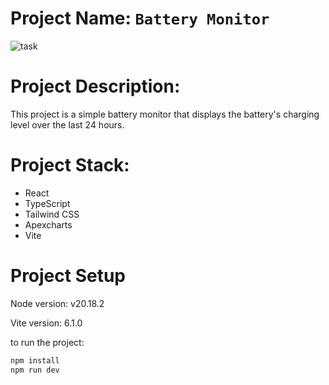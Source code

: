 # Project Name: `Battery Monitor`

![task](https://github.com/user-attachments/assets/4286cc31-5a53-4e6d-aab1-5829d8e8710b)


# Project Description:

This project is a simple battery monitor that displays the battery's charging level over the last 24 hours.

# Project Stack:

- React
- TypeScript
- Tailwind CSS
- Apexcharts
- Vite

# Project Setup

Node version: v20.18.2

Vite version: 6.1.0

to run the project:

```bash
npm install
npm run dev
```
